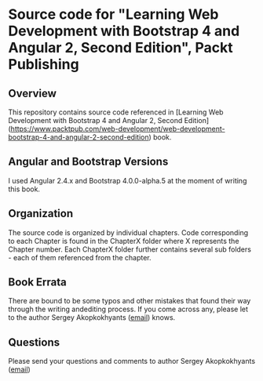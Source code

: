 Source code for "Learning Web Development with Bootstrap 4 and Angular 2, Second Edition", Packt Publishing 
====================================================

## Overview

This repository contains source code referenced in [Learning Web Development with Bootstrap 4 and Angular 2, Second Edition] (https://www.packtpub.com/web-development/web-development-bootstrap-4-and-angular-2-second-edition) book. 

## Angular and Bootstrap Versions

I used Angular 2.4.x and Bootstrap 4.0.0-alpha.5 at the moment of writing this book.

## Organization

The source code is organized by individual chapters. 
Code corresponding to each Chapter is found in the ChapterX folder where X represents the Chapter number. 
Each ChapterX folder further contains several sub folders - each of them referenced from the chapter.

## Book Errata

There are bound to be some typos and other mistakes that found their way through the writing andediting process. 
If you come across any, please let to the author Sergey Akopkokhyants ([email](mailto:akserg@gmail.com)) knows.

## Questions

Please send your questions and comments to author Sergey Akopkokhyants ([email](mailto:akserg@gmail.com))  

